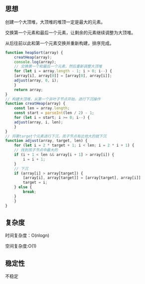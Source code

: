 <!--
 * @Descripttion: 
 * @version: 1.0.0
 * @Author: jimmiezhou
 * @Date: 2019-12-30 16:27:00
 * @LastEditors  : jimmiezhou
 * @LastEditTime : 2019-12-30 16:28:37
 -->
## 思想

创建一个大顶堆，大顶堆的堆顶一定是最大的元素。

交换第一个元素和最后一个元素，让剩余的元素继续调整为大顶堆。

从后往前以此和第一个元素交换并重新构建，排序完成。

```js
function heapSort(array) {
    creatHeap(array);
    console.log(array);
    // 交换第一个和最后一个元素，然后重新调整大顶堆
    for (let i = array.length - 1; i > 0; i--) {
    [array[i], array[0]] = [array[0], array[i]];
    adjust(array, 0, i);
    }
    return array;
}
// 构建大顶堆，从第一个非叶子节点开始，进行下沉操作
function creatHeap(array) {
    const len = array.length;
    const start = parseInt(len / 2) - 1;
    for (let i = start; i >= 0; i--) {
    adjust(array, i, len);
    }
}
// 将第target个元素进行下沉，孩子节点有比他大的就下沉
function adjust(array, target, len) {
    for (let i = 2 * target + 1; i < len; i = 2 * i + 1) {
    // 找到孩子节点中最大的
    if (i + 1 < len && array[i + 1] > array[i]) {
        i = i + 1;
    }
    // 下沉
    if (array[i] > array[target]) {
        [array[i], array[target]] = [array[target], array[i]]
        target = i;
    } else {
        break;
    }
    }
}
```

## 复杂度

时间复杂度：O(nlogn)

空间复杂度:O(1)

## 稳定性

不稳定